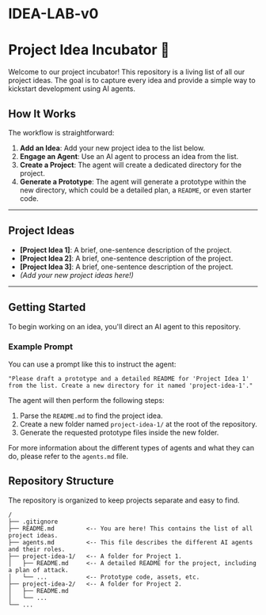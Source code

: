 # IDEA-LAB-v0

# Project Idea Incubator 🚀

Welcome to our project incubator! This repository is a living list of all our project ideas. The goal is to capture every idea and provide a simple way to kickstart development using AI agents.

## How It Works

The workflow is straightforward:

1.  **Add an Idea**: Add your new project idea to the list below.
2.  **Engage an Agent**: Use an AI agent to process an idea from the list.
3.  **Create a Project**: The agent will create a dedicated directory for the project.
4.  **Generate a Prototype**: The agent will generate a prototype within the new directory, which could be a detailed plan, a `README`, or even starter code.

---

## Project Ideas

* **[Project Idea 1]**: A brief, one-sentence description of the project.
* **[Project Idea 2]**: A brief, one-sentence description of the project.
* **[Project Idea 3]**: A brief, one-sentence description of the project.
* *(Add your new project ideas here!)*

---

## Getting Started

To begin working on an idea, you'll direct an AI agent to this repository.

### Example Prompt

You can use a prompt like this to instruct the agent:

```
"Please draft a prototype and a detailed README for 'Project Idea 1' from the list. Create a new directory for it named 'project-idea-1'."
```

The agent will then perform the following steps:
1.  Parse the `README.md` to find the project idea.
2.  Create a new folder named `project-idea-1/` at the root of the repository.
3.  Generate the requested prototype files inside the new folder.

For more information about the different types of agents and what they can do, please refer to the `agents.md` file.

## Repository Structure

The repository is organized to keep projects separate and easy to find.

```
/
├── .gitignore
├── README.md         <-- You are here! This contains the list of all project ideas.
├── agents.md         <-- This file describes the different AI agents and their roles.
├── project-idea-1/   <-- A folder for Project 1.
│   ├── README.md     <-- A detailed README for the project, including a plan of attack.
│   └── ...           <-- Prototype code, assets, etc.
├── project-idea-2/   <-- A folder for Project 2.
│   ├── README.md
│   └── ...
└── ...
```

